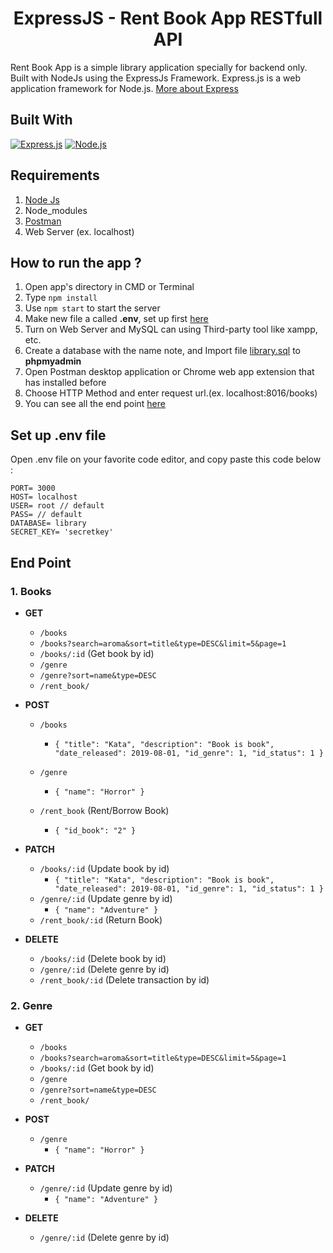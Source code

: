 <h1 align="center">ExpressJS - Rent Book App RESTfull API</h1>



Rent Book App is a simple library application specially for backend only. Built with NodeJs using the ExpressJs Framework.
Express.js is a web application framework for Node.js. [More about Express](https://en.wikipedia.org/wiki/Express.js)
## Built With
[![Express.js](https://img.shields.io/badge/Express.js-4.x-orange.svg?style=rounded-square)](https://expressjs.com/en/starter/installing.html)
[![Node.js](https://img.shields.io/badge/Node.js-v.10.16-green.svg?style=rounded-square)](https://nodejs.org/)

## Requirements
1. <a href="https://nodejs.org/en/download/">Node Js</a>
2. Node_modules
3. <a href="https://www.getpostman.com/">Postman</a>
4. Web Server (ex. localhost)

## How to run the app ?
1. Open app's directory in CMD or Terminal
2. Type `npm install`
3. Use `npm start` to start the server
4. Make new file a called **.env**, set up first [here](#set-up-env-file)
5. Turn on Web Server and MySQL can using Third-party tool like xampp, etc.
6. Create a database with the name note, and Import file [library.sql](library.sql) to **phpmyadmin**
7. Open Postman desktop application or Chrome web app extension that has installed before
8. Choose HTTP Method and enter request url.(ex. localhost:8016/books)
9. You can see all the end point [here](#end-point)

## Set up .env file
Open .env file on your favorite code editor, and copy paste this code below :
```
PORT= 3000
HOST= localhost
USER= root // default
PASS= // default
DATABASE= library
SECRET_KEY= 'secretkey'
```

## End Point

### 1. Books
  * **GET**
    * `/books`
    * `/books?search=aroma&sort=title&type=DESC&limit=5&page=1`
    * `/books/:id` (Get book by id)
    * `/genre`
    * `/genre?sort=name&type=DESC`
    * `/rent_book/` 


  * **POST**
    * `/books`
      * ``` { "title": "Kata", "description": "Book is book", "date_released": 2019-08-01, "id_genre": 1, "id_status": 1 } ```

    * `/genre`
       * ``` { "name": "Horror" } ```

    * `/rent_book` (Rent/Borrow Book)
       * ``` { "id_book": "2" } ```

   * **PATCH**
     * `/books/:id` (Update book by id)
        * ``` { "title": "Kata", "description": "Book is book", "date_released": 2019-08-01, "id_genre": 1, "id_status": 1 } ```
     * `/genre/:id` (Update genre by id)
        * ``` { "name": "Adventure" } ```
     * `/rent_book/:id` (Return Book)

   * **DELETE**
     * `/books/:id` (Delete book by id)
     * `/genre/:id` (Delete genre by id)
     * `/rent_book/:id` (Delete transaction by id)
     
### 2. Genre
  * **GET**
    * `/books`
    * `/books?search=aroma&sort=title&type=DESC&limit=5&page=1`
    * `/books/:id` (Get book by id)
    * `/genre`
    * `/genre?sort=name&type=DESC`
    * `/rent_book/` 


  * **POST**
    * `/genre`
       * ``` { "name": "Horror" } ```

   * **PATCH**
     * `/genre/:id` (Update genre by id)
        * ``` { "name": "Adventure" } ```

   * **DELETE**
     * `/genre/:id` (Delete genre by id)


